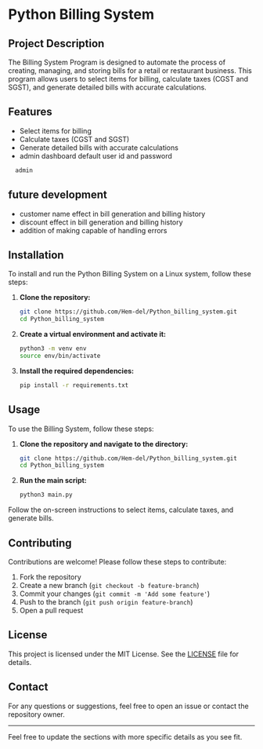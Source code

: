# Python Billing System

## Project Description
The Billing System Program is designed to automate the process of creating, managing, and storing bills for a retail or restaurant business. This program allows users to select items for billing, calculate taxes (CGST and SGST), and generate detailed bills with accurate calculations.

## Features
- Select items for billing
- Calculate taxes (CGST and SGST)
- Generate detailed bills with accurate calculations
- admin dashboard default user id and password
```bash
  admin
  ```
## future development 
- customer name effect in bill generation and billing history
- discount effect in bill generation and billing history
- addition of making capable of handling errors
## Installation
To install and run the Python Billing System on a Linux system, follow these steps:

1. **Clone the repository:**
    ```bash
    git clone https://github.com/Hem-del/Python_billing_system.git
    cd Python_billing_system
    ```
    
2. **Create a virtual environment and activate it:**
    ```bash
    python3 -m venv env
    source env/bin/activate
    ```

3. **Install the required dependencies:**
    ```bash
    pip install -r requirements.txt
    ```

## Usage
To use the Billing System, follow these steps:

1. **Clone the repository and navigate to the directory:**
    ```bash
    git clone https://github.com/Hem-del/Python_billing_system.git
    cd Python_billing_system
    ```

2. **Run the main script:**
    ```bash
    python3 main.py
    ```

Follow the on-screen instructions to select items, calculate taxes, and generate bills.

## Contributing
Contributions are welcome! Please follow these steps to contribute:

1. Fork the repository
2. Create a new branch (`git checkout -b feature-branch`)
3. Commit your changes (`git commit -m 'Add some feature'`)
4. Push to the branch (`git push origin feature-branch`)
5. Open a pull request

## License
This project is licensed under the MIT License. See the [LICENSE](LICENSE) file for details.

## Contact
For any questions or suggestions, feel free to open an issue or contact the repository owner.

---

Feel free to update the sections with more specific details as you see fit.
